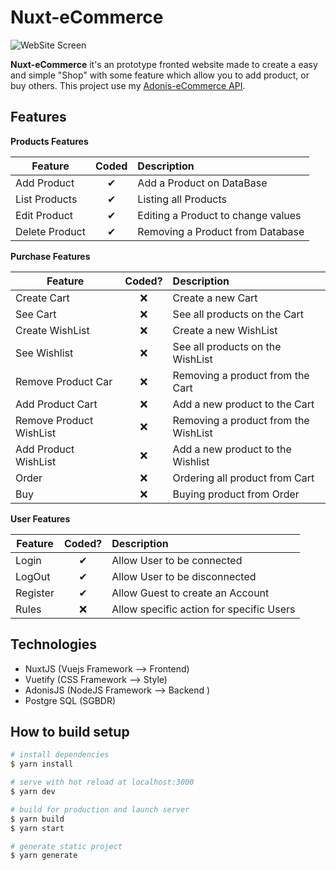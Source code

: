 # Nuxt-eCommerce

![WebSite Screen](https://i.ibb.co/x5tsp4h/site-e-ecommerce.jpg)

**Nuxt-eCommerce** it's an prototype fronted website made to create a easy and simple "Shop" with some feature which allow you to add product, or buy others.
This project use my [Adonis-eCommerce API](https://github.com/Hakamate/Adonis-eCommerce).

## Features
<b>Products Features</b>

| Feature  |  Coded       | Description  |
|----------|:-------------:|:-------------|
| Add Product | &#10004; | Add a Product on DataBase |
| List Products | &#10004; | Listing all Products |
| Edit Product | &#10004; | Editing a Product to change values |
| Delete Product | &#10004; | Removing a Product from Database|

<b>Purchase Features</b>

| Feature  |  Coded?       | Description  |
|----------|:-------------:|:-------------|
| Create Cart | &#10060; | Create a new Cart |
| See Cart | &#10060; | See all products on the Cart |
| Create WishList | &#10060; | Create a new WishList |
| See Wishlist | &#10060; | See all products on the WishList |
| Remove Product Car | &#10060; | Removing a product from the Cart |
| Add Product Cart | &#10060; | Add a new product to the Cart |
| Remove Product WishList | &#10060; | Removing a product from the WishList |
| Add Product WishList | &#10060; | Add a new product to the Wishlist |
| Order | &#10060; | Ordering all product from Cart |
| Buy | &#10060; | Buying product from Order |

<b>User Features</b>

| Feature  |  Coded?       | Description  |
|----------|:-------------:|:-------------|
| Login | &#10004; | Allow User to be connected |
| LogOut | &#10004; | Allow User to be disconnected |
| Register | &#10004; | Allow Guest to create an Account |
| Rules | &#10060; | Allow specific action for specific Users |


## Technologies

- NuxtJS (Vuejs Framework --> Frontend)
- Vuetify (CSS Framework --> Style)
- AdonisJS (NodeJS Framework --> Backend )
- Postgre SQL (SGBDR)


## How to build setup

```bash
# install dependencies
$ yarn install

# serve with hot reload at localhost:3000
$ yarn dev

# build for production and launch server
$ yarn build
$ yarn start

# generate static project
$ yarn generate
```
